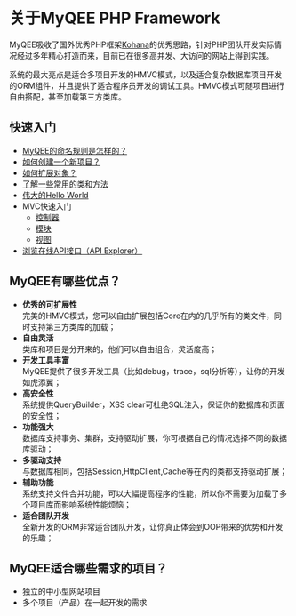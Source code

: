 关于MyQEE PHP Framework
======================
MyQEE吸收了国外优秀PHP框架[Kohana](http://kohanaframework.org/)的优秀思路，针对PHP团队开发实际情况经过多年精心打造而来，目前已在很多高并发、大访问的网站上得到实践。

系统的最大亮点是适合多项目开发的HMVC模式，以及适合复杂数据库项目开发的ORM组件，并且提供了适合程序员开发的调试工具。HMVC模式可随项目进行自由搭配，甚至加载第三方类库。

快速入门
------------
* [MyQEE的命名规则是怎样的？](base.name.html)
* [如何创建一个新项目？](project.create.html)
* [如何扩展对象？](base.extends.html)
* [了解一些常用的类和方法](base.function.html)
* [伟大的Hello World](base.helloworld.html)
* MVC快速入门
  * [控制器](mvc.controller.html)
  * [模块](mvc.model.html)
  * [视图](mvc.view.html)
* [浏览在线API接口（API Explorer）](api/)

MyQEE有哪些优点？
-------------------
* **优秀的可扩展性**<br>完美的HMVC模式，您可以自由扩展包括Core在内的几乎所有的类文件，同时支持第三方类库的加载；
* **自由灵活**<br>类库和项目是分开来的，他们可以自由组合，灵活度高；
* **开发工具丰富**<br>MyQEE提供了很多开发工具（比如debug，trace，sql分析等），让你的开发如虎添翼；
* **高安全性**<br>系统提供QueryBuilder，XSS clear可杜绝SQL注入，保证你的数据库和页面的安全性；
* **功能强大**<br>数据库支持事务、集群，支持驱动扩展，你可根据自己的情况选择不同的数据库驱动；
* **多驱动支持**<br>与数据库相同，包括Session,HttpClient,Cache等在内的类都支持驱动扩展；
* **辅助功能**<br>系统支持文件合并功能，可以大幅提高程序的性能，所以你不需要为加载了多个项目库而影响系统性能烦恼；
* **适合团队开发**<br>全新开发的ORM非常适合团队开发，让你真正体会到OOP带来的优势和开发的乐趣；


MyQEE适合哪些需求的项目？
------------------
* 独立的中小型网站项目
* 多个项目（产品）在一起开发的需求

